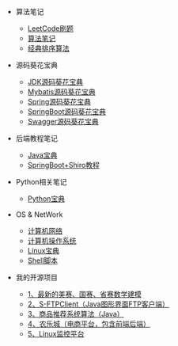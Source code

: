 * 算法笔记
  * [LeetCode刷题](zh-cn/algorithm/leetcode/README.md)
  * [算法笔记](zh-cn/algorithm/algorithm_note/README.md)
  * [经典排序算法](zh-cn/algorithm/algorithm_sort/README.md)

* 源码葵花宝典
  * [JDK源码葵花宝典](zh-cn/sound_code/jdk/README.md)
  * [Mybatis源码葵花宝典](zh-cn/sound_code/mybatis/README.md)
  * [Spring源码葵花宝典](zh-cn/sound_code/spring/README.md)
  * [SpringBoot源码葵花宝典](zh-cn/sound_code/springboot/README.md)
  * [Swagger源码葵花宝典](zh-cn/sound_code/swagger/README.md)

* 后端教程笔记
  * [Java宝典](zh-cn/end_course/java/README.md)
  * [SpringBoot+Shiro教程](zh-cn/springboot_shiro/README.md)
 
* Python相关笔记
  * [Python宝典](zh-cn/cource_python/python/README.md)
	
* OS & NetWork
  * [计算机网络](zh-cn/cource_os_and_network/network/README.md)
  * [计算机操作系统](zh-cn/cource_os_and_network/os/README.md)
  * [Linux宝典](zh-cn/cource_os_and_network/linux/README.md)
  * [Shell脚本](zh-cn/cource_os_and_network/shell/README.md)

* 我的开源项目
	* [1、最新的美赛、国赛、省赛数学建模](zh-cn/open_source/MathModel/README.md)
	* [2、S-FTPClient（Java图形界面FTP客户端）](zh-cn/open_source/s_ftpclient/README.md)
	* [3、商品推荐系统算法（Java）](zh-cn/open_source/recommenderSystem/README.md)
	* [4、农乐城（电商平台，包含前端后端）](zh-cn/open_source/agriculture/README.md)
	* [5、Linux监控平台](zh-cn/open_source/Linux_monitor/README.md)